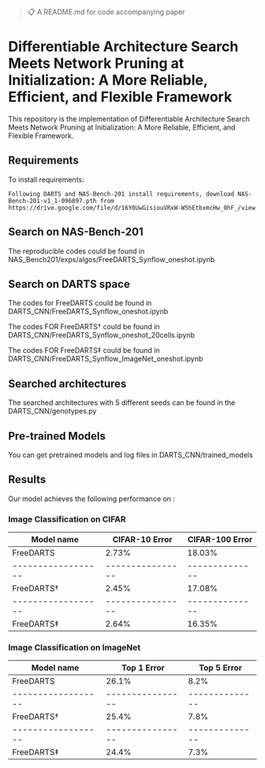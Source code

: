 >📋  A README.md for code accompanying paper

# Differentiable Architecture Search Meets Network Pruning at Initialization: A More Reliable, Efficient, and Flexible Framework

This repository is the implementation of Differentiable Architecture Search Meets Network Pruning at Initialization: A More Reliable, Efficient, and Flexible Framework. 


## Requirements

To install requirements:

```setup
Following DARTS and NAS-Bench-201 install requirements, download NAS-Bench-201-v1_1-096897.pth from https://drive.google.com/file/d/16Y0UwGisiouVRxW-W5hEtbxmcHw_0hF_/view
```


## Search on NAS-Bench-201

The reproducible codes could be found in NAS_Bench201/exps/algos/FreeDARTS_Synflow_oneshot.ipynb


## Search on DARTS space

The codes for FreeDARTS could be found in DARTS_CNN/FreeDARTS_Synflow_oneshot.ipynb

The codes FOR FreeDARTS$\dagger$ could be found in DARTS_CNN/FreeDARTS_Synflow_oneshot_20cells.ipynb

The codes FOR FreeDARTS$\ddagger$ could be found in DARTS_CNN/FreeDARTS_Synflow_ImageNet_oneshot.ipynb


## Searched architectures

The searched architectures with 5 different seeds can be found in the DARTS_CNN/genotypes.py


## Pre-trained Models

You can get pretrained models and log files in DARTS_CNN/trained_models


## Results

Our model achieves the following performance on :

### Image Classification on CIFAR

| Model name         | CIFAR-10 Error  | CIFAR-100 Error|
| ------------------ |---------------- | -------------- |
| FreeDARTS          |     2.73%       |      18.03%    |
| ------------------ |---------------- | -------------- |
| FreeDARTS$\dagger$ |     2.45%       |      17.08%    |
| ------------------ |---------------- | -------------- |
| FreeDARTS$\ddagger$|     2.64%       |      16.35%    |



### Image Classification on ImageNet

| Model name         | Top 1 Error     | Top 5 Error    |
| ------------------ |---------------- | -------------- |
| FreeDARTS          |     26.1%       |       8.2%     |
| ------------------ |---------------- | -------------- |
| FreeDARTS$\dagger$ |     25.4%       |       7.8%     |
| ------------------ |---------------- | -------------- |
| FreeDARTS$\ddagger$|     24.4%       |       7.3%    |

